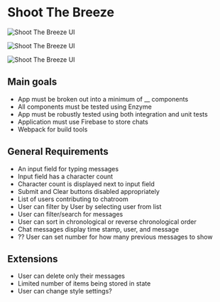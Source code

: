 # Shoot The Breeze

![Shoot The Breeze UI](http://frontend.turing.io/assets/images/projects/shoot-the-breeze/shoot-the-breeze-desktop-logged-in.jpg)

![Shoot The Breeze UI](http://frontend.turing.io/assets/images/projects/shoot-the-breeze/shoot-the-breeze-desktop-not-logged-in.jpg)

![Shoot The Breeze UI](http://frontend.turing.io/assets/images/projects/shoot-the-breeze/shoot-the-breeze-mobile.jpg)

## Main goals
  - App must be broken out into a minimum of __ components
  - All components must be tested using Enzyme
  - App must be robustly tested using both integration and unit tests
  - Application must use Firebase to store chats
  - Webpack for build tools

## General Requirements

  - An input field for typing messages
  - Input field has a character count
  - Character count is displayed next to input field
  - Submit and Clear buttons disabled appropriately
  - List of users contributing to chatroom
  - User can filter by User by selecting user from list
  - User can filter/search for messages
  - User can sort in chronological or reverse chronological order
  - Chat messages display time stamp, user, and message
  - ?? User can set number for how many previous messages to show

## Extensions
  - User can delete only their messages
  - Limited number of items being stored in state
  - User can change style settings?
